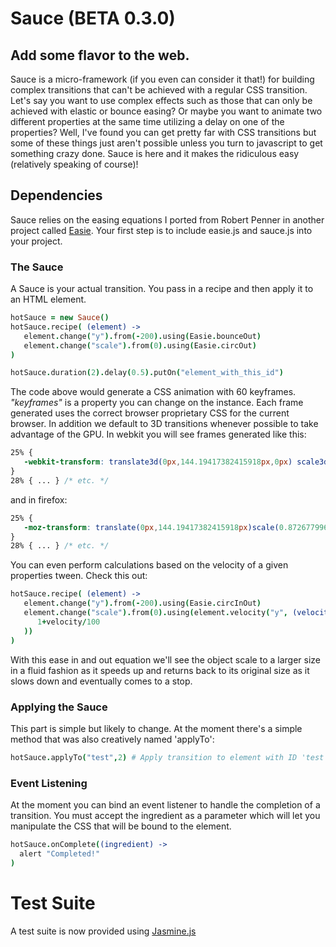 # Sauce (BETA 0.3.0)
## Add some flavor to the web.

Sauce is a micro-framework (if you even can consider it that!) for building complex transitions that can't be achieved with a regular CSS transition. Let's say you want to use complex effects such as those that can only be achieved with elastic or bounce easing? Or maybe you want to animate two different properties at the same time utilizing a delay on one of the properties? Well, I've found you can get pretty far with CSS transitions but some of these things just aren't possible unless you turn to javascript to get something crazy done. Sauce is here and it makes the ridiculous easy (relatively speaking of course)!

## Dependencies

Sauce relies on the easing equations I ported from Robert Penner in another project called [Easie](https://github.com/jimjeffers/Easie). Your first step is to include easie.js and sauce.js into your project.


### The Sauce

A Sauce is your actual transition. You pass in a recipe and then apply it to an HTML element.

```coffeescript
hotSauce = new Sauce()
hotSauce.recipe( (element) ->
   element.change("y").from(-200).using(Easie.bounceOut)
   element.change("scale").from(0).using(Easie.circOut)
)

hotSauce.duration(2).delay(0.5).putOn("element_with_this_id")
```

The code above would generate a CSS animation with 60 keyframes. _"keyframes"_ is a property you can change on the instance. Each frame generated uses the correct browser proprietary CSS for the current browser. In addition we default to 3D transitions whenever possible to take advantage of the GPU. In webkit you will see frames generated like this:

```css
25% {
   -webkit-transform: translate3d(0px,144.19417382415918px,0px) scale3d(0.8726779962499649,0.8726779962499649,0.8726779962499649);
}
28% { ... } /* etc. */
```

and in firefox:

```css
25% {
   -moz-transform: translate(0px,144.19417382415918px)scale(0.8726779962499649,0.8726779962499649);
}
28% { ... } /* etc. */
```

You can even perform calculations based on the velocity of a given properties tween. Check this out:

```coffeescript
hotSauce.recipe( (element) ->
   element.change("y").from(-200).using(Easie.circInOut)
   element.change("scale").from(0).using(element.velocity("y", (velocity) ->
      1+velocity/100
   ))
)
```

With this ease in and out equation we'll see the object scale to a larger size in a fluid fashion as it speeds up and returns back to its original size as it slows down and eventually comes to a stop.

### Applying the Sauce

This part is simple but likely to change. At the moment there's a simple method that was also creatively named 'applyTo':

```coffeescript
hotSauce.applyTo("test",2) # Apply transition to element with ID 'test' for a duration of 2 seconds.
```

### Event Listening

At the moment you can bind an event listener to handle the completion of a transition. You must accept the ingredient
as a parameter which will let you manipulate the CSS that will be bound to the element.

```coffeescript
hotSauce.onComplete((ingredient) ->
  alert "Completed!"
)
```

# Test Suite

A test suite is now provided using [Jasmine.js](http://pivotal.github.com/jasmine/)